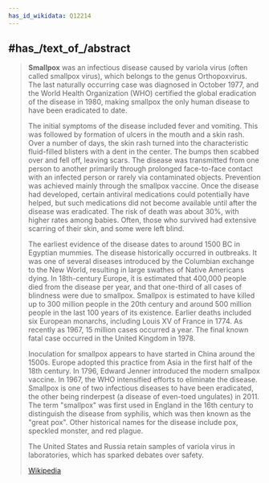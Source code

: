 ```yaml
---
has_id_wikidata: Q12214
---
```



## #has_/text_of_/abstract 

> **Smallpox** was an infectious disease caused by variola virus (often called smallpox virus),  which belongs to the genus Orthopoxvirus. The last naturally occurring case was diagnosed in October 1977, and the World Health Organization (WHO) certified the global eradication of the disease in 1980, making smallpox the only human disease to have been eradicated to date.
>
> The initial symptoms of the disease included fever and vomiting. This was followed by formation of ulcers in the mouth and a skin rash. Over a number of days, the skin rash turned into the characteristic fluid-filled blisters with a dent in the center. The bumps then scabbed over and fell off, leaving scars. The disease was transmitted from one person to another primarily through prolonged face-to-face contact with an infected person or rarely via contaminated objects. Prevention was achieved mainly through the smallpox vaccine. Once the disease had developed, certain antiviral medications could potentially have helped, but such medications did not become available until after the disease was eradicated. The risk of death was about 30%, with higher rates among babies. Often, those who survived had extensive scarring of their skin, and some were left blind.
>
> The earliest evidence of the disease dates to around 1500 BC in Egyptian mummies. The disease historically occurred in outbreaks. It was one of several diseases introduced by the Columbian exchange to the New World, resulting in large swathes of Native Americans dying. In 18th-century Europe, it is estimated that 400,000 people died from the disease per year, and that one-third of all cases of blindness were due to smallpox. Smallpox is estimated to have killed up to 300 million people in the 20th century and around 500 million people in the last 100 years of its existence. Earlier deaths included six European monarchs, including Louis XV of France in 1774. As recently as 1967, 15 million cases occurred a year. The final known fatal case occurred in the United Kingdom in 1978.
>
> Inoculation for smallpox appears to have started in China around the 1500s. Europe adopted this practice from Asia in the first half of the 18th century. In 1796, Edward Jenner introduced the modern smallpox vaccine. In 1967, the WHO intensified efforts to eliminate the disease. Smallpox is one of two infectious diseases to have been eradicated, the other being rinderpest (a disease of even-toed ungulates) in 2011. The term "smallpox" was first used in England in the 16th century to distinguish the disease from syphilis, which was then known as the "great pox". Other historical names for the disease include pox, speckled monster, and red plague.
>
> The United States and Russia retain samples of variola virus in laboratories, which has sparked debates over safety.
>
> [Wikipedia](https://en.wikipedia.org/wiki/Smallpox)  

